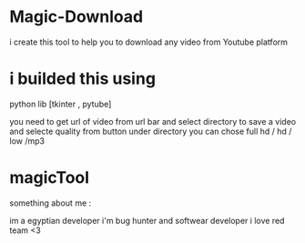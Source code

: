 # Magic-Download

i create this tool to help you to download any video from Youtube platform 

# i builded this using 
python
lib [tkinter , pytube]

you need to get url of video from url bar 
and select directory to save a video 
and selecte quality from button under directory
you can chose full hd / hd / low /mp3 

# magicTool










something about me :

im a egyptian developer 
i'm bug hunter and softwear developer 
i love red team <3
